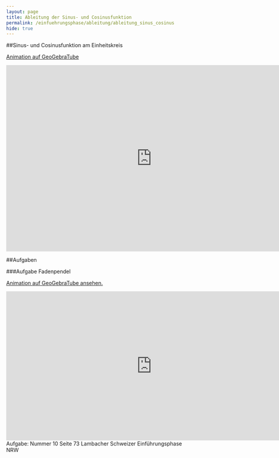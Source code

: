 ```yaml
---
layout: page
title: Ableitung der Sinus- und Cosinusfunktion
permalink: /einfuehrungsphase/ableitung/ableitung_sinus_cosinus
hide: true
---
```


##Sinus- und Cosinusfunktion am Einheitskreis

[Animation auf GeoGebraTube](https://tube.geogebra.org/student/m894183)
<iframe scrolling="no" src="https://tube.geogebra.org/material/iframe/id/894183/width/780/height/500/border/888888/rc/false/ai/false/sdz/false/smb/false/stb/false/stbh/true/ld/false/sri/true/at/auto" width="780px" height="500px" style="border:0px;"> </iframe>

##Aufgaben

###Aufgabe Fadenpendel

[Animation auf GeoGebraTube ansehen.](https://tube.geogebra.org/material/show/id/893081)
<iframe scrolling="no" src="https://tube.geogebra.org/material/iframe/id/893081/width/1315/height/676/border/888888/rc/false/ai/false/sdz/true/smb/false/stb/false/stbh/true/ld/false/sri/true/at/auto" width="780px" height="400px" style="border:0px;"> </iframe>
Aufgabe: Nummer 10 Seite 73 Lambacher Schweizer Einführungsphase NRW
